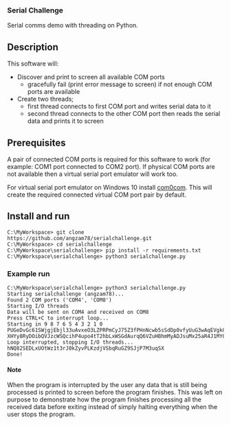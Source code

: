 ### Serial Challenge

Serial comms demo with threading on Python.

## Description

This software will:
- Discover and print to screen all available COM ports
  - gracefully fail (print error message to screen) if not enough COM ports are available
- Create two threads; 
  - first thread connects to first COM port and writes serial data to it
  - second thread connects to the other COM port then reads the serial data and prints it to screen

## Prerequisites

A pair of connected COM ports is required for this software to work (for example: COM1 port connected to COM2 port). If physical COM ports are not available then a virtual serial port emulator will work too. 

For virtual serial port emulator on Windows 10 install [com0com](https://sourceforge.net/projects/com0com/files/latest/download). This will create the required connected virtual COM port pair by default.

## Install and run

```
C:\MyWorkspace> git clone https://github.com/angzam78/serialchallenge.git
C:\MyWorkspace> cd serialchallenge
C:\MyWorkspace\serialchallenge> pip install -r requirements.txt
C:\MyWorkspace\serialchallenge> python3 serialchallenge.py
```
### Example run

```
C:\MyWorkspace\serialchallenge> python3 serialchallenge.py
Starting serialchallenge (angzam78)...
Found 2 COM ports ('COM4', 'COM8')
Starting I/O threads
Data will be sent on COM4 and received on COM8
Press CTRL+C to interrupt loop...
Starting in 9 8 7 6 5 4 3 2 1 0 PUGeDvGc61SWjgjEbjl33uAvxeO3LZPRPmCyJ75Z3fPHnNcwb5sSdDp0vfyUuG3wAqEVgk0sCtUfX0jyOIC6BIi8MIMq3mJxWx0yxdWqFCOcnMitB9eOKo2jQfDdlZNR2Bd2DcSF6hq1UZU5zHl1tEe5ODrN25GX3TayQLG1E0JPxRPyaz5XJemvy2b80tIsQb1lMEK663WzEjBJV7eKU6tyhG703pzqM1oOv3J1SQW6lRJKqE8obK2zbWJIGVnjXPyy3IDuXJ4L4tUrPioqazG5Ml8uwYKxOqJCQAfrjnhdbUzUeRqxwuy3F14pCM94mDQKlw2QQJfEhg2nzvWn90p2gr35zBOUX9xCwP3l9y1oXYbPzwNLA2smx5zta...
XHYy8RyDOibQVJzcWSQcihP4upo4tT2hbLxWSGdAurqQ6VZuHBhmMyADJsuMx25aR4J1MY0g9GhkFhK97x1Ub5Rv6rFSAm2I8qhLJYOT2X2NLDhiPsA1iLIKRSqzqRDbmpYYDlTK2ZxFpdEoBaSRAzjHWYY5D6TtiSXnRJYU5GnL17SivlggKhwt6a0NuVHEcQGev5n5Sf3mfTxME34UKStup9MrJmpBEMDUsEXirXCEaghViaq9890Hn3C16MwxEi7c2ieaIPYvXHg
Loop interrupted, stopping I/O threads...
hNQ82SEDLxUOtWz1t3rJ0kZyvPLKzdjVSbqRuGZ9SJjP7M3uqSX
Done!
```

#### Note

When the program is interrupted by the user any data that is still being processed is printed to screen before the program finishes. This was left on purpose to demonstrate how the program finishes processing all the received data before exiting instead of simply halting everything when the user stops the program.
